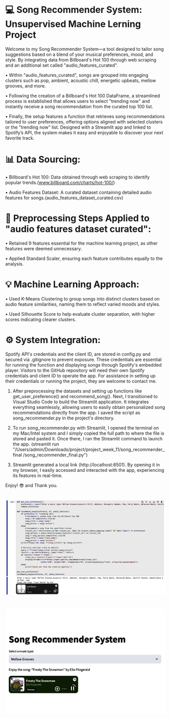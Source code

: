 # 💻 Song Recommender System: Unsupervised Machine Lerning Project
Welcome to my Song Recommender System—a tool designed to tailor song suggestions based on a blend of your musical preferences, mood, and style. By integrating data from Billboard's Hot 100 through web scraping and an additional set called "audio_features_curated".

• Within "audio_features_curated", songs are grouped into engaging clusters such as pop, ambient, acoustic chill, energetic upbeats, mellow grooves, and more.

• Following the creation of a Billboard's Hot 100 DataFrame, a streamlined process is established that allows users to select "trending now" and instantly receive a song recommendation from the curated top 100 list.

• Finally, the setup features a function that retrieves song recommendations tailored to user preferences, offering options aligned with selected clusters or the "trending now" list. Designed with a Streamlit app and linked to Spotify’s API, the system makes it easy and enjoyable to discover your next favorite track.

# 📊 Data Sourcing:
• Billboard's Hot 100: Data obtained through web scraping to identify popular trends.(www.billboard.com/charts/hot-100/)

• Audio Features Dataset: A curated dataset containing detailed audio features for songs.(audio_features_dataset_curated.csv)

# 📐 Preprocessing Steps Applied to "audio features dataset curated":

• Retained 9 features essential for the machine learning project, as other features were deemed unnecessary.

• Applied Standard Scaler, ensuring each feature contributes equally to the analysis. 

# 💡 Machine Learning Approach:

• Used K-Means Clustering to group songs into distinct clusters based on audio feature similarities, naming them to reflect varied moods and styles.

• Used Silhouette Score to help evaluate cluster separation, with higher scores indicating clearer clusters.

# ⚙️ System Integration:

Spotify API's credentials and the client ID, are stored in config.py and secured via .gitignore to prevent exposure. These credentials are essential for running the function and displaying songs through Spotify's embedded player. Visitors to the GitHub repository will need their own Spotify credentials and client ID to operate the app. For assistance in setting up their credentials or running the project, they are welcome to contact me.

1) After preprocessing the datasets and setting up functions like get_user_preference() and recommend_song(). Next, I transitioned to Visual Studio Code to build the Streamlit application. It integrates everything seamlessly, allowing users to easily obtain personalized song recommendations directly from the app. I saved the script as song_recommender.py in the project's directory.

2) To run song_recommender.py with Streamlit, I opened the terminal on my Mac/Intel system and I simply copied the full path to where the file is stored and pasted it. Once there, I ran the Streamlit command to launch the app. (streamlit run "/Users/admin/Downloads/project/project_week_11/song_recommender_final /song_recommender_final.py")
  
3) Streamlit generated a local link (http://localhost:8501). By opening it in my browser, I easily accessed and interacted with the app, experiencing its features in real-time.

Enjoy! 😎 and Thank you.

# ![Description of Image](./image0.jpg)

# ![Description of Image](./image1.jpg) 


